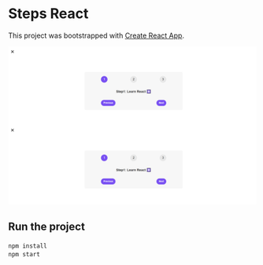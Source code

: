 # Steps React
This project was bootstrapped with [Create React App](https://github.com/facebook/create-react-app).

![Project Screenshot](./steps.png)

## Run the project

```bash
npm install
npm start
```


